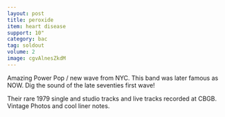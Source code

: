 ```yaml
---
layout: post
title: peroxide
item: heart disease
support: 10"
category: bac
tag: soldout
volume: 2
image: cgvAlnesZkdM
---
```


Amazing Power Pop / new wave from NYC. This band was later famous as NOW. Dig the sound of the late seventies first wave!

Their rare 1979 single and studio tracks and live tracks recorded at CBGB. Vintage Photos and cool liner notes.
